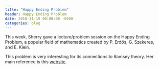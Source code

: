 ```yaml
---
title: "Happy Ending Problem"
header: Happy Ending Problem
date: 2018-11-19 00:00:00 -0400
categories: blog
---
```


This week, Sherry gave a lecture/problem session on the Happy Ending Problem, a popular field of mathematics created by P. Erdös, G. Szekeres, and E. Klein.

This problem is very interesting for its connections to Ramsey theory. Her main reference is this <a href="http://neeldhara.com/ramblings/notes/cgt-01">website</a>.
